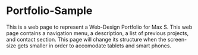 # Portfolio-Sample

This is a web page to represent a Web-Design Portfolio for Max S. This web page contains a navigation menu, a description, a list of previous projects, and contact section. This page will change its structure when the screen-size gets smaller in order to accomodate tablets and smart phones.

